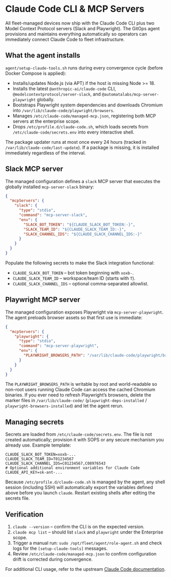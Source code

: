 # Claude Code CLI & MCP Servers

All fleet-managed devices now ship with the Claude Code CLI plus two Model Context Protocol servers (Slack and Playwright).
The GitOps agent provisions and maintains everything automatically so operators can immediately connect Claude Code to
fleet infrastructure.

## What the agent installs

`agent/setup-claude-tools.sh` runs during every convergence cycle (before Docker Compose is applied):

- Installs/updates Node.js (via APT) if the host is missing Node >= 18.
- Installs the latest `@anthropic-ai/claude-code` CLI, `@modelcontextprotocol/server-slack`, and `@automatalabs/mcp-server-playwright` globally.
- Bootstraps Playwright system dependencies and downloads Chromium into `/var/lib/claude-code/playwright/browsers`.
- Manages `/etc/claude-code/managed-mcp.json`, registering both MCP servers at the enterprise scope.
- Drops `/etc/profile.d/claude-code.sh`, which loads secrets from `/etc/claude-code/secrets.env` into every interactive shell.

The package updater runs at most once every 24 hours (tracked in `/var/lib/claude-code/last-update`). If a package is
missing, it is installed immediately regardless of the interval.

## Slack MCP server

The managed configuration defines a `slack` MCP server that executes the globally installed `mcp-server-slack` binary:

```json
{
  "mcpServers": {
    "slack": {
      "type": "stdio",
      "command": "mcp-server-slack",
      "env": {
        "SLACK_BOT_TOKEN": "${CLAUDE_SLACK_BOT_TOKEN:-}",
        "SLACK_TEAM_ID": "${CLAUDE_SLACK_TEAM_ID:-}",
        "SLACK_CHANNEL_IDS": "${CLAUDE_SLACK_CHANNEL_IDS:-}"
      }
    }
  }
}
```

Populate the following secrets to make the Slack integration functional:

- `CLAUDE_SLACK_BOT_TOKEN` – bot token beginning with `xoxb-`.
- `CLAUDE_SLACK_TEAM_ID` – workspace/team ID (starts with `T`).
- `CLAUDE_SLACK_CHANNEL_IDS` – optional comma-separated allowlist.

## Playwright MCP server

The managed configuration exposes Playwright via `mcp-server-playwright`. The agent preloads browser assets so that
first use is immediate:

```json
{
  "mcpServers": {
    "playwright": {
      "type": "stdio",
      "command": "mcp-server-playwright",
      "env": {
        "PLAYWRIGHT_BROWSERS_PATH": "/var/lib/claude-code/playwright/browsers"
      }
    }
  }
}
```

The `PLAYWRIGHT_BROWSERS_PATH` is writable by root and world-readable so non-root users running Claude Code can access the
cached Chromium binaries. If you ever need to refresh Playwright’s browsers, delete the marker files in
`/var/lib/claude-code/` (`playwright-deps-installed` / `playwright-browsers-installed`) and let the agent rerun.

## Managing secrets

Secrets are loaded from `/etc/claude-code/secrets.env`. The file is not created automatically; provision it with SOPS or
any secure mechanism you already use. Example template:

```env
CLAUDE_SLACK_BOT_TOKEN=xoxb-...
CLAUDE_SLACK_TEAM_ID=T01234567
CLAUDE_SLACK_CHANNEL_IDS=C01234567,C08976543
# Optional additional environment variables for Claude Code
CLAUDE_API_KEY=sk-ant-...
```

Because `/etc/profile.d/claude-code.sh` is managed by the agent, any shell session (including SSH) will automatically
export the variables defined above before you launch `claude`. Restart existing shells after editing the secrets file.

## Verification

1. `claude --version` – confirm the CLI is on the expected version.
2. `claude mcp list` – should list `slack` and `playwright` under the Enterprise scope.
3. Trigger a manual run: `sudo /opt/fleet/agent/role-agent.sh` and check logs for the `[setup-claude-tools]` messages.
4. Review `/etc/claude-code/managed-mcp.json` to confirm configuration drift is corrected during convergence.

For additional CLI usage, refer to the upstream [Claude Code documentation](https://docs.anthropic.com/en/docs/claude-code/overview).
